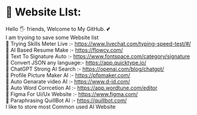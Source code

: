 # 💫 Website LIst:
Hello 🖐️ friends, Welcome to My GitHub. 💕
<br>I am tryoing to save some Website list <br>
🔰 Trying Skills Meter Live :- https://www.livechat.com/typing-speed-test/#/ <br>
🔰  AI Based Resume Make    :- https://flowcv.com/ <br>
🔰 Text To Signature Auto   :- https://www.fontspace.com/category/signature <br>
🔰 Convert JSON any language:- https://app.quicktype.io/ <br>
🔰 ChatGPT Strong AI Search :- https://openai.com/blog/chatgpt/<br>
🔰 Profile Picture Maker AI :- https://pfpmaker.com/<br>
🔰 Auto Genarate video  AI  :- https://www.d-id.com/<br>
🔰 Auto Word Corrcetion AI  :- https://app.wordtune.com/editor <br>
🔰 Figma For Ui/Ux Website  :- https://www.figma.com/ <br>
🔰 Paraphrasing QuillBot AI :- https://quillbot.com/ <br>
 I like to store most Common  used AI Website

